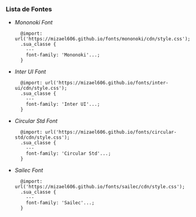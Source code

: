 ### Lista de Fontes

- *Mononoki Font*
  ```
    @import: url('https://mizael606.github.io/fonts/mononoki/cdn/style.css');
    .sua_classe {
      ---
      font-family: 'Mononoki'...;
    }
  ```

- *Inter UI Font*
  ```
    @import: url('https://mizael606.github.io/fonts/inter-ui/cdn/style.css');
    .sua_classe {
      ---
      font-family: 'Inter UI'...;
    }
  ```

- *Circular Std Font*
  ```
    @import: url('https://mizael606.github.io/fonts/circular-std/cdn/style.css');
    .sua_classe {
      ---
      font-family: 'Circular Std'...;
    }
  ```

- *Sailec Font*
  ```
    @import: url('https://mizael606.github.io/fonts/sailec/cdn/style.css');
    .sua_classe {
      ---
      font-family: 'Sailec'...;
    }
  ```